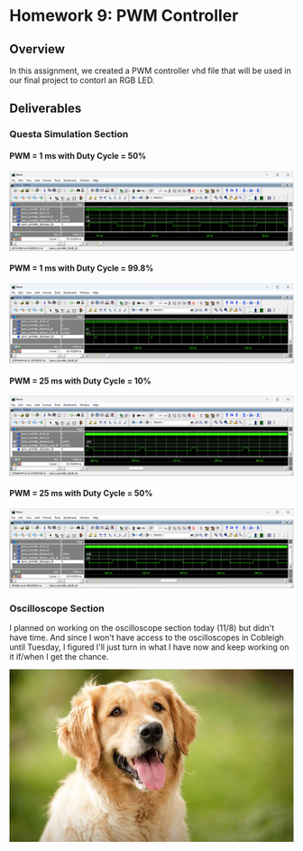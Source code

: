 # Homework 9: PWM Controller

## Overview
In this assignment, we created a PWM controller vhd file that will be used in our final project to contorl an RGB LED.

## Deliverables

### Questa Simulation Section

#### PWM = 1 ms with Duty Cycle = 50%
![Questa_1ms_50%](assets/hw9_questa_tb1.png)

#### PWM = 1 ms with Duty Cycle = 99.8%
![Questa_1ms_99.8%](assets/hw9_questa_tb2.png)

#### PWM = 25 ms with Duty Cycle = 10%
![Questa_25ms_10%](assets/hw9_questa_tb3.png)

#### PWM = 25 ms with Duty Cycle = 50%
![Questa_25ms_50%](assets/hw9_questa_tb4.png)

### Oscilloscope Section

I planned on working on the oscilloscope section today (11/8) but didn't have time. And since I won't have access to the oscilloscopes in Cobleigh until Tuesday, I figured I'll just turn in what I have now and keep working on it if/when I get the chance. 

![dogg](assets/dog.jpg)